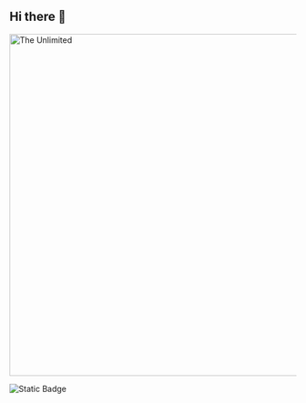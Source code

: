 ## Hi there 👋

<img src="https://github.com/TimofeiKazakov/TimofeiKazakov/blob/main/animation.gif" alt="The Unlimited" width="600">


![Static Badge](https://img.shields.io/badge/py-python-orange?style=plastic&logo=python)
